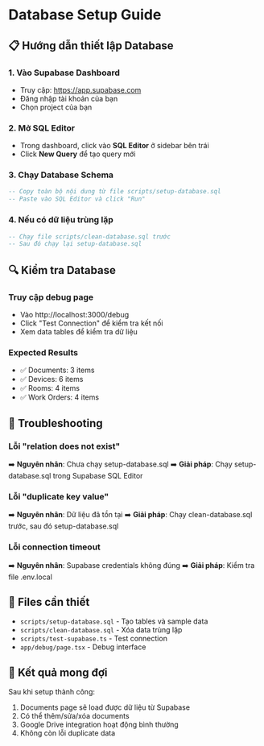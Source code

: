 # Database Setup Guide

## 📋 Hướng dẫn thiết lập Database

### 1. Vào Supabase Dashboard
- Truy cập: https://app.supabase.com
- Đăng nhập tài khoản của bạn
- Chọn project của bạn

### 2. Mở SQL Editor
- Trong dashboard, click vào **SQL Editor** ở sidebar bên trái
- Click **New Query** để tạo query mới

### 3. Chạy Database Schema
```sql
-- Copy toàn bộ nội dung từ file scripts/setup-database.sql
-- Paste vào SQL Editor và click "Run"
```

### 4. Nếu có dữ liệu trùng lặp
```sql
-- Chạy file scripts/clean-database.sql trước
-- Sau đó chạy lại setup-database.sql
```

## 🔍 Kiểm tra Database

### Truy cập debug page
- Vào http://localhost:3000/debug
- Click "Test Connection" để kiểm tra kết nối
- Xem data tables để kiểm tra dữ liệu

### Expected Results
- ✅ Documents: 3 items
- ✅ Devices: 6 items  
- ✅ Rooms: 4 items
- ✅ Work Orders: 4 items

## 🚨 Troubleshooting

### Lỗi "relation does not exist"
➡️ **Nguyên nhân**: Chưa chạy setup-database.sql
➡️ **Giải pháp**: Chạy setup-database.sql trong Supabase SQL Editor

### Lỗi "duplicate key value"
➡️ **Nguyên nhân**: Dữ liệu đã tồn tại
➡️ **Giải pháp**: Chạy clean-database.sql trước, sau đó setup-database.sql

### Lỗi connection timeout
➡️ **Nguyên nhân**: Supabase credentials không đúng
➡️ **Giải pháp**: Kiểm tra file .env.local

## 📄 Files cần thiết
- `scripts/setup-database.sql` - Tạo tables và sample data
- `scripts/clean-database.sql` - Xóa data trùng lặp  
- `scripts/test-supabase.ts` - Test connection
- `app/debug/page.tsx` - Debug interface

## 🎯 Kết quả mong đợi
Sau khi setup thành công:
1. Documents page sẽ load được dữ liệu từ Supabase
2. Có thể thêm/sửa/xóa documents
3. Google Drive integration hoạt động bình thường
4. Không còn lỗi duplicate data
